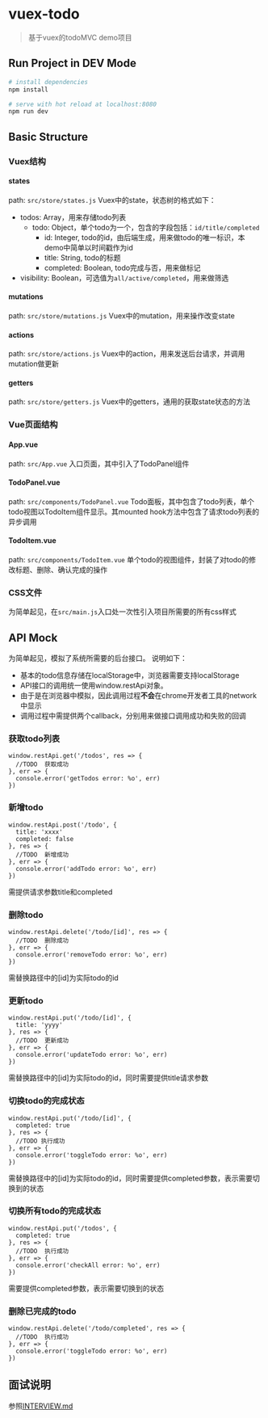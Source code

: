 # vuex-todo

> 基于vuex的todoMVC demo项目

## Run Project in DEV Mode

``` bash
# install dependencies
npm install

# serve with hot reload at localhost:8080
npm run dev
```

## Basic Structure

### Vuex结构
#### states
path: `src/store/states.js`
Vuex中的state，状态树的格式如下：
- todos: Array，用来存储todo列表
  - todo: Object，单个todo为一个，包含的字段包括：`id/title/completed`
    - id: Integer, todo的id，由后端生成，用来做todo的唯一标识，本demo中简单以时间戳作为id
    - title: String, todo的标题
    - completed: Boolean, todo完成与否，用来做标记
- visibility: Boolean，可选值为`all/active/completed`，用来做筛选

#### mutations
path: `src/store/mutations.js`
Vuex中的mutation，用来操作改变state

#### actions
path: `src/store/actions.js`
Vuex中的action，用来发送后台请求，并调用mutation做更新

#### getters
path: `src/store/getters.js`
Vuex中的getters，通用的获取state状态的方法

### Vue页面结构
#### App.vue
path: `src/App.vue`
入口页面，其中引入了TodoPanel组件

#### TodoPanel.vue
path: `src/components/TodoPanel.vue`
Todo面板，其中包含了todo列表，单个todo视图以TodoItem组件显示。其mounted hook方法中包含了请求todo列表的异步调用

#### TodoItem.vue
path: `src/components/TodoItem.vue`
单个todo的视图组件，封装了对todo的修改标题、删除、确认完成的操作

### CSS文件
为简单起见，在`src/main.js`入口处一次性引入项目所需要的所有css样式

## API Mock
为简单起见，模拟了系统所需要的后台接口。
说明如下：
- 基本的todo信息存储在localStorage中，浏览器需要支持localStorage
- API接口的调用统一使用window.restApi对象。
- 由于是在浏览器中模拟，因此调用过程**不会**在chrome开发者工具的network中显示
- 调用过程中需提供两个callback，分别用来做接口调用成功和失败的回调

### 获取todo列表
    window.restApi.get('/todos', res => {
      //TODO  获取成功
    }, err => {
      console.error('getTodos error: %o', err)
    })

### 新增todo
    window.restApi.post('/todo', {
      title: 'xxxx'
      completed: false
    }, res => {
      //TODO  新增成功
    }, err => {
      console.error('addTodo error: %o', err)
    })

需提供请求参数title和completed

### 删除todo
    window.restApi.delete('/todo/[id]', res => {
      //TODO  删除成功
    }, err => {
      console.error('removeTodo error: %o', err)
    })

需替换路径中的[id]为实际todo的id

### 更新todo
    window.restApi.put('/todo/[id]', {
      title: 'yyyy'
    }, res => {
      //TODO  更新成功
    }, err => {
      console.error('updateTodo error: %o', err)
    })

需替换路径中的[id]为实际todo的id，同时需要提供title请求参数

### 切换todo的完成状态
    window.restApi.put('/todo/[id]', {
      completed: true
    }, res => {
      //TODO 执行成功
    }, err => {
      console.error('toggleTodo error: %o', err)
    })

需替换路径中的[id]为实际todo的id，同时需要提供completed参数，表示需要切换到的状态

### 切换所有todo的完成状态
    window.restApi.put('/todos', {
      completed: true
    }, res => {
      //TODO  执行成功
    }, err => {
      console.error('checkAll error: %o', err)
    })

需要提供completed参数，表示需要切换到的状态

### 删除已完成的todo
    window.restApi.delete('/todo/completed', res => {
      //TODO  执行成功
    }, err => {
      console.error('toggleTodo error: %o', err)
    })

## 面试说明
参照[INTERVIEW.md](https://github.com/WallaceMao/vuex-todo/blob/master/INTERVIEW.md)
